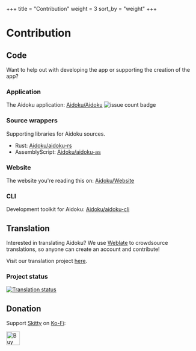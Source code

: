 +++
title = "Contribution"
weight = 3
sort_by = "weight"
+++
# Contribution
## Code
Want to help out with developing the app or supporting the creation of the app?

### Application
The Aidoku application: [Aidoku/Aidoku](https://github.com/Aidoku/Aidoku) ![issue count badge](https://img.shields.io/github/issues/aidoku/aidoku?style=social)

### Source wrappers
Supporting libraries for Aidoku sources.
- Rust: [Aidoku/aidoku-rs](https://github.com/Aidoku/aidoku-rs)
- AssemblyScript: [Aidoku/aidoku-as](https://github.com/Aidoku/aidoku-as)

### Website
The website you're reading this on: [Aidoku/Website](https://github.com/Aidoku/Website)

### CLI
Development toolkit for Aidoku: [Aidoku/aidoku-cli](https://github.com/Aidoku/aidoku-cli)

## Translation
Interested in translating Aidoku? We use [Weblate](https://weblate.org) to crowdsource translations, so anyone can create an account and contribute!

Visit our translation project [here](https://hosted.weblate.org/engage/aidoku/).

### Project status
<a href="https://hosted.weblate.org/engage/aidoku/">
<img src="https://hosted.weblate.org/widgets/aidoku/-/strings/horizontal-auto.svg" alt="Translation status" />
</a>

## Donation
Support [Skitty](https://github.com/Skittyblock) on [Ko-Fi](https://ko-fi.com/skittyblock):

<a href="https://ko-fi.com/skittyblock" target="_blank" rel="noopener">
    <img height="36" src="https://cdn.ko-fi.com/cdn/kofi1.png?v=2" border="0" alt="Buy Me a Coffee at ko-fi.com" style="border: 0px; height: 36px;">
</a>
